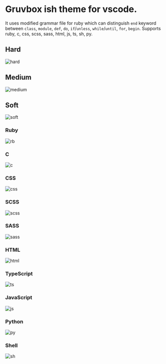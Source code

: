 # Gruvbox ish theme for vscode.
It uses modified grammar file for ruby which can distinguish `end` keyword between `class`, `module`, `def`, `do`, `if`/`unless`, `while`/`until`, `for`, `begin`.
Supports ruby, c, css, scss, sass, html, js, ts, sh, py.

## Hard
![hard](https://user-images.githubusercontent.com/56965223/71326892-0e6ec180-2512-11ea-9023-f9a38e7c4799.png)

## Medium
![medium](https://user-images.githubusercontent.com/56965223/71326893-1169b200-2512-11ea-89d7-c80b53f33515.png)

## Soft
![soft](https://user-images.githubusercontent.com/56965223/71326896-13cc0c00-2512-11ea-98a6-1ac165aafffb.png)

### Ruby
![rb](https://user-images.githubusercontent.com/56965223/71312307-486c9480-243a-11ea-8fce-b9b98e6120b7.png)

### C
![c](https://user-images.githubusercontent.com/56965223/71312310-54585680-243a-11ea-8da2-b29c9ab154fe.png)

### CSS
![css](https://user-images.githubusercontent.com/56965223/71312311-58847400-243a-11ea-9a3c-74a30f609b27.png)

### SCSS
![scss](https://user-images.githubusercontent.com/56965223/71312357-d9dc0680-243a-11ea-9a51-99dacb4786f1.png)

### SASS
![sass](https://user-images.githubusercontent.com/56965223/71312360-dc3e6080-243a-11ea-896d-c3980a20bb05.png)

### HTML
![html](https://user-images.githubusercontent.com/56965223/71312322-6f2acb00-243a-11ea-9e94-25480c2086cc.png)

### TypeScript
![ts](https://user-images.githubusercontent.com/56965223/71312325-7225bb80-243a-11ea-9380-800b03ae88d7.png)

### JavaScript
![js](https://user-images.githubusercontent.com/56965223/71312327-77830600-243a-11ea-914b-cd622a5a332e.png)

### Python
![py](https://user-images.githubusercontent.com/56965223/71312361-dfd1e780-243a-11ea-81cc-786ecb041c6e.png)

### Shell
![sh](https://user-images.githubusercontent.com/56965223/71312364-e3fe0500-243a-11ea-8a54-b1cff03cc9a9.png)
